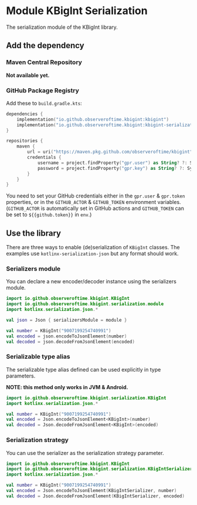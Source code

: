 # Module KBigInt Serialization

The serialization module of the KBigInt library.

## Add the dependency

### Maven Central Repository

**Not available yet.**

### GitHub Package Registry

Add these to `build.gradle.kts`:

```kotlin
dependencies {
    implementation("io.github.observeroftime.kbigint:kbigint")
    implementation("io.github.observeroftime.kbigint:kbigint-serialization")
}

repositories {
    maven {
        url = uri("https://maven.pkg.github.com/observeroftime/kbigint")
        credentials {
            username = project.findProperty("gpr.user") as String? ?: System.getenv("GITHUB_ACTOR")
            password = project.findProperty("gpr.key") as String? ?: System.getenv("GITHUB_TOKEN")
        }
    }
}
```

You need to set your GitHub credentials either in the `gpr.user` & `gpr.token` properties,
or in the `GITHUB_ACTOR` & `GITHUB_TOKEN` environment variables. (`GITHUB_ACTOR` is automatically
set in GitHub actions and `GITHUB_TOKEN` can be set to `${{github.token}}` in `env`.)

## Use the library

There are three ways to enable (de)serialization of `KBigInt` classes.
The examples use `kotlinx-serialization-json` but any format should work.

### Serializers module

You can declare a new encoder/decoder instance using the serializers module.

```kotlin
import io.github.observeroftime.kbigint.KBigInt
import io.github.observeroftime.kbigint.serialization.module
import kotlinx.serialization.json.*

val json = Json { serializersModule = module }

val number = KBigInt("9007199254740991")
val encoded = json.encodeToJsonElement(number)
val decoded = json.decodeFromJsonElement(encoded)
```

### Serializable type alias

The serializable type alias defined can be used explicitly in type parameters.

**NOTE: this method only works in JVM & Android.**

```kotlin
import io.github.observeroftime.kbigint.serialization.KBigInt
import kotlinx.serialization.json.*

val number = KBigInt("9007199254740991")
val encoded = Json.encodeToJsonElement<KBigInt>(number)
val decoded = Json.decodeFromJsonElement<KBigInt>(encoded)
```
### Serialization strategy

You can use the serializer as the serialization strategy parameter.

```kotlin
import io.github.observeroftime.kbigint.KBigInt
import io.github.observeroftime.kbigint.serialization.KBigIntSerializer
import kotlinx.serialization.json.*

val number = KBigInt("9007199254740991")
val encoded = Json.encodeToJsonElement(KBigIntSerializer, number)
val decoded = Json.decodeFromJsonElement(KBigIntSerializer, encoded)
```
